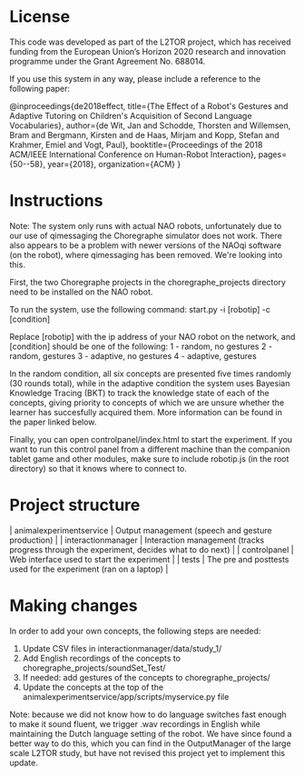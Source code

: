 # License #

This code was developed as part of the L2TOR project, which has received funding from the European Union’s Horizon 2020 research and innovation programme under the Grant Agreement No. 688014.

If you use this system in any way, please include a reference to the following paper:

@inproceedings{de2018effect,
  title={The Effect of a Robot's Gestures and Adaptive Tutoring on Children's Acquisition of Second Language Vocabularies},
  author={de Wit, Jan and Schodde, Thorsten and Willemsen, Bram and Bergmann, Kirsten and de Haas, Mirjam and Kopp, Stefan and Krahmer, Emiel and Vogt, Paul},
  booktitle={Proceedings of the 2018 ACM/IEEE International Conference on Human-Robot Interaction},
  pages={50--58},
  year={2018},
  organization={ACM}
}

# Instructions #
Note: The system only runs with actual NAO robots, unfortunately due to our use of qimessaging the Choregraphe simulator does not work.
There also appears to be a problem with newer versions of the NAOqi software (on the robot), where qimessaging has been removed. We're looking into this.

First, the two Choregraphe projects in the choregraphe_projects directory need to be installed on the NAO robot.

To run the system, use the following command:
start.py -i [robotip] -c [condition]

Replace [robotip] with the ip address of your NAO robot on the network, and [condition] should be one of the following:
1	-	random, no gestures
2	-	random, gestures
3	-	adaptive, no gestures
4	-	adaptive, gestures

In the random condition, all six concepts are presented five times randomly (30 rounds total), while in the adaptive condition the system uses Bayesian Knowledge Tracing (BKT) to track the knowledge state of each of the concepts, giving priority to concepts of which we are unsure whether the learner has succesfully acquired them. More information can be found in the paper linked below.

Finally, you can open controlpanel/index.html to start the experiment. If you want to run this control panel from a different machine than the companion tablet game and other modules, make sure to include robotip.js (in the root directory) so that it knows where to connect to.

# Project structure #
| animalexperimentservice | Output management (speech and gesture production) |
| interactionmanager | Interaction management (tracks progress through the experiment, decides what to do next) |
| controlpanel | Web interface used to start the experiment |
| tests | The pre and posttests used for the experiment (ran on a laptop) |

# Making changes #
In order to add your own concepts, the following steps are needed:
1. Update CSV files in interactionmanager/data/study_1/
2. Add English recordings of the concepts to choregraphe_projects/soundSet_Test/
3. If needed: add gestures of the concepts to choregraphe_projects/
4. Update the concepts at the top of the animalexperimentservice/app/scripts/myservice.py file

Note: because we did not know how to do language switches fast enough to make it sound fluent, we trigger .wav recordings in English while maintaining the Dutch language setting of the robot. We have since found a better way to do this, which you can find in the OutputManager of the large scale L2TOR study, but have not revised this project yet to implement this update.